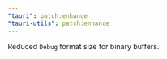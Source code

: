 ```yaml
---
"tauri": patch:enhance
"tauri-utils": patch:enhance
---
```


Reduced `Debug` format size for binary buffers.
